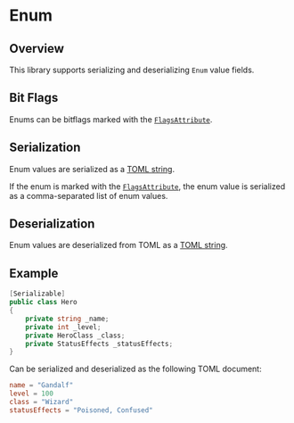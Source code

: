 # Enum

## Overview

This library supports serializing and deserializing `Enum` value fields.

## Bit Flags

Enums can be bitflags marked with the [`FlagsAttribute`](https://docs.microsoft.com/en-us/dotnet/api/system.flagsattribute?view=net-6.0).

## Serialization

Enum values are serialized as a [TOML string](https://toml.io/en/v1.0.0#string).

If the enum is marked with the [`FlagsAttribute`](https://docs.microsoft.com/en-us/dotnet/api/system.flagsattribute?view=net-6.0), the enum value is serialized as a comma-separated list of enum values.

## Deserialization

Enum values are deserialized from TOML as a [TOML string](https://toml.io/en/v1.0.0#string).

## Example

```csharp
[Serializable]
public class Hero
{
    private string _name;
    private int _level;
    private HeroClass _class;
    private StatusEffects _statusEffects;
}
```

Can be serialized and deserialized as the following TOML document:

```toml
name = "Gandalf"
level = 100
class = "Wizard"
statusEffects = "Poisoned, Confused"
```
